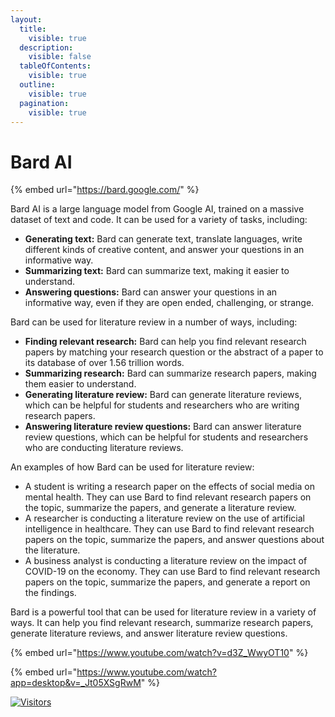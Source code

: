 ```yaml
---
layout:
  title:
    visible: true
  description:
    visible: false
  tableOfContents:
    visible: true
  outline:
    visible: true
  pagination:
    visible: true
---
```


# Bard AI

{% embed url="https://bard.google.com/" %}

Bard AI is a large language model from Google AI, trained on a massive dataset of text and code. It can be used for a variety of tasks, including:

* **Generating text:** Bard can generate text, translate languages, write different kinds of creative content, and answer your questions in an informative way.
* **Summarizing text:** Bard can summarize text, making it easier to understand.
* **Answering questions:** Bard can answer your questions in an informative way, even if they are open ended, challenging, or strange.

Bard can be used for literature review in a number of ways, including:

* **Finding relevant research:** Bard can help you find relevant research papers by matching your research question or the abstract of a paper to its database of over 1.56 trillion words.
* **Summarizing research:** Bard can summarize research papers, making them easier to understand.
* **Generating literature review:** Bard can generate literature reviews, which can be helpful for students and researchers who are writing research papers.
* **Answering literature review questions:** Bard can answer literature review questions, which can be helpful for students and researchers who are conducting literature reviews.

An examples of how Bard can be used for literature review:

* A student is writing a research paper on the effects of social media on mental health. They can use Bard to find relevant research papers on the topic, summarize the papers, and generate a literature review.
* A researcher is conducting a literature review on the use of artificial intelligence in healthcare. They can use Bard to find relevant research papers on the topic, summarize the papers, and answer questions about the literature.
* A business analyst is conducting a literature review on the impact of COVID-19 on the economy. They can use Bard to find relevant research papers on the topic, summarize the papers, and generate a report on the findings.

Bard is a powerful tool that can be used for literature review in a variety of ways. It can help you find relevant research, summarize research papers, generate literature reviews, and answer literature review questions.

{% embed url="https://www.youtube.com/watch?v=d3Z_WwyOT10" %}

{% embed url="https://www.youtube.com/watch?app=desktop&v=_Jt05XSgRwM" %}

[![Visitors](https://api.visitorbadge.io/api/visitors?path=https%3A%2F%2Fgithub.com%2Fdrshahizan\&labelColor=%23697689\&countColor=%23555555\&style=plastic)](https://visitorbadge.io/status?path=https%3A%2F%2Fgithub.com%2Fdrshahizan)
